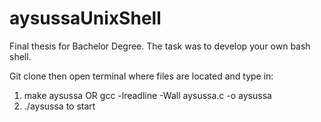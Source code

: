 # aysussaUnixShell

Final thesis for Bachelor Degree. The task was to develop your own bash shell.

Git clone then open terminal where files are located and type in:
1. make aysussa OR gcc -lreadline -Wall aysussa.c -o aysussa
2. ./aysussa to start
